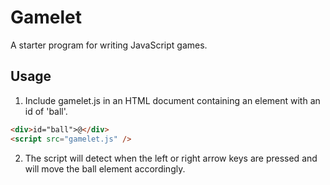 # Gamelet

A starter program for writing JavaScript games.

## Usage

1. Include gamelet.js in an HTML document containing an element with an id of 'ball'.

```html
<div>id="ball">@</div>
<script src="gamelet.js" />
```

2. The script will detect when the left or right arrow keys are pressed and will move the ball element accordingly.
